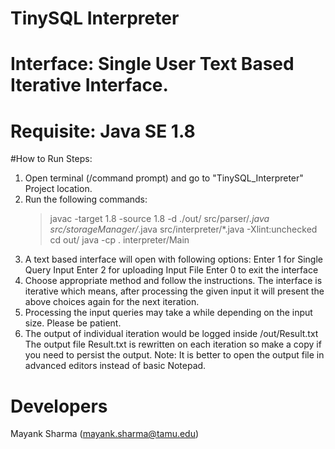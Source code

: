 
# TinySQL Interpreter

# Interface: Single User Text Based Iterative Interface.

# Requisite: Java SE 1.8

#How to Run
Steps:
1. Open terminal (/command prompt) and go to "TinySQL_Interpreter" Project location.
2. Run the following commands:
	> javac -target 1.8 -source 1.8 -d ./out/ src/parser/*.java src/storageManager/*.java src/interpreter/*.java -Xlint:unchecked
	> cd out/
	> java -cp . interpreter/Main
3. A text based interface will open with following options:
	Enter 1 for Single Query Input
	Enter 2 for uploading Input File 
	Enter 0 to exit the interface
4. Choose appropriate method and follow the instructions. The interface is iterative which means, 
	after processing the given input it will present the above choices again for the next iteration.
5. Processing the input queries may take a while depending on the input size. Please be patient.
6. The output of individual iteration would be logged inside /out/Result.txt 
	The output file Result.txt is rewritten on each iteration so make a copy if you need to persist the output.
	Note: It is better to open the output file in advanced editors instead of basic Notepad.
	
	
# Developers
Mayank Sharma (mayank.sharma@tamu.edu) 
